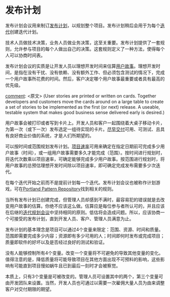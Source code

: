 # 发布计划

[comment]: <原文> (A release planning meeting is used to create a release plan, which lays out the overall project. The release plan is then used to create iteration plans for each individual iteration.)

发布计划会议用来制订[发布计划](/content/xp/release-plan.md)，以规划整个项目。发布计划稍后会用于为每个[迭代](/content/xp/iterative.md)创建迭代计划。


[comment]: <原文> (It is important for technical people to make the technical decisions and business people to make the business decisions. Release planning has a set of rules that allows everyone involved with the project to make their own decisions. The rules define a method to negotiate a schedule everyone can commit to.)

技术人员做技术决策，业务人员做业务决策，这至关重要。发布计划提供了一套规则，允许参与项目的每个人做出自己的决策。这套规则定义了一种方法，使得每个人可以协商时间表。


[comment]: <原文> (The essence of the release planning meeting is for the development team to estimate each user story in terms of ideal programming weeks. An ideal week is how long you imagine it would take to implement that story if you had absolutely nothing else to do. No dependencies, no extra work, but do include tests. The customer then decides what story is the most important or has the highest priority to be completed.)

发布计划会议的实质是让开发人员以理想开发时间来估算[用户故事](/content/xp/user-story.md)。理想开发时间，是指在没有干扰、没有依赖、没有额外工作、但必须包含测试的情况下，完成一个用户故事所花费的时间。然后，客户决定哪个用户故事最重要或者具有最高的优先级。


[comment]: <原文> (User stories are printed or written on cards. Together developers and customers move the cards around on a large table to create a set  of stories to be implemented as the first (or next) release. A useable, testable system that makes good business sense delivered early is desired.)

用户故事会被打印或者写到卡片上。开发人员和客户一起围绕着大桌子移动卡片，为第一次（或下一次）发布选定一组待实现的卡片。[尽早交付](/content/xp/small-release.md)可用、可测试、且具有良好商业价值的系统，才是人们所期望的。


[comment]: <原文> (You may plan by time or by scope. The project velocity is  used  to  determine  either
how many stories can be implemented before a given date #time# or how long a set of stories will take to finish #scope#. When planning by time multiply the number of iterations by the project velocity to determine how many user stories can be completed. When planning by scope divide the total weeks of estimated user stories by the project velocity to determine how many iterations till the release is ready.)

可以按时间或范围规划发布计划。[项目速率](/content/xp/velocity.md)可用来确定在指定日期前可完成多少用户故事（时间），或一组用户故事需要多久才能完成（范围）。按时间进行规划时，将迭代次数乘以项目速率，可确定能够完成多少用户故事。按范围进行规划时，将用户故事的总预估理想开发时间除以项目速率，即可确定完成发布需要多少次迭代。


[comment]: <原文> (Individual iterations are planned in detail just before each iteration begins and not in advance. The release planning meeting was called the planning game and the rules can be found at the Portland Pattern Repository.)

在每个迭代开始之前而不是提前计划每一个迭代。发布计划会议也被称作计划游戏，可在[Portland Pattern Repository](http://c2.com/cgi/wiki?PlanningGame)找到相关的规则。


[comment]: <原文> (When the final release plan is created and is displeasing to management it is tempting to just change the estimates for the user stories. You must not do this. The estimates are valid and will be required as-is during the iteration planning meetings. Underestimating now will cause problems later. Instead negotiate an acceptable release plan. Negotiate until the developers, customers, and managers can all agree to the release plan.)

当所有发布计划已创建完成，但管理人员却感到不满时，最容易犯的错误就是去改变用户故事的估算。你绝不应该这么做。估算应是每位参与者所认可的，并且应该在后继的[迭代规划会议](/content/xp/iteration-plan.md)中坚持相同的原则。低估将会造成问题。所以，应该协商一个可接受的发布计划，直到开发人员、客户、管理人员满意为止。


[comment]: <原文> (The base philosophy of release planning is that a project may be quantified by four variables; scope, resources, time, and quality. Scope is how much is to  be  done.  Resources  are  how  many people are available. Time is when the project or release will be done. And quality is how good the software will be and how well tested it will be.)

发布计划的基本理念是项目可以通过4个变量来限定：范围、资源、时间和质量。范围即需要完成多少内容；资源即有多少可用的人；时间即何时发布或完成项目；质量即软件的好坏以及是否经过良好的测试和验证。


[comment]: <原文> (No one can control all 4 variables.  When you change one you inadvertently cause another to change in response.  Note that lowering quality to any less than excellent has unforeseen impact on the other 3 variables that may not become obvious until your project slows to a crawl just before the deadline.)

没有人能够控制所有4个变量。改变一个变量将不可避免的导致其他变量的变化。值得注意的是，降低质量将可能导致项目在其他方面出现不可预料的影响，这些影响有可能直到项目慢如蜗牛且已到最后一刻时才会被察觉。


[comment]: <原文> (In essence there are only 3 variables that you actually want to change. Management can set 2 of those variables and the third will be set by the development team.  Also let the developers moderate the customers desire to have the project done immediately by hiring too many people at one time.)

本质上，只有3个变量是可被改变的。管理人员可设置其中的两个，第三个变量可由开发团队来设置。当然，开发人员也可通过以需要一次雇佣大量人员为由来调整客户对交付期限的期望。
